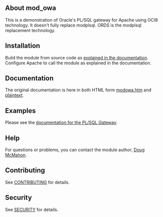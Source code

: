## About mod_owa

This is a demonstration of Oracle's PL/SQL gateway for Apache using
OCI8 technology. It doesn't fully replace modplsql. ORDS is the
modplsql replacement technology.

## Installation

Build the module from source code as [explained in the documentation](https://oracle.github.io/mod_owa/modowa.htm).
Configure Apache to call the module as explained in the documentation.

## Documentation

The original documentation is here in both HTML form
[modowa.htm](https://oracle.github.io/mod_owa/modowa.htm) and [plaintext](https://oracle.github.io/mod_owa/modowa.txt).

## Examples

Please see the [documentation for the PL/SQL Gateway](https://oracle.github.io/mod_owa/modowa.htm).

## Help

For questions or problems, you can contact the module author,
[Doug McMahon](mailto:doug.mcmahon@oracle.com).

## Contributing

See [CONTRIBUTING](CONTRIBUTING.md) for details.

## Security

See [SECURITY](SECURITY.md) for details.
